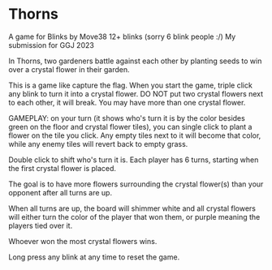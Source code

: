# Thorns
A game for Blinks by Move38 
12+ blinks (sorry 6 blink people :/)
My submission for GGJ 2023

In Thorns, two gardeners battle against each other by planting seeds to win over a crystal flower in their garden.

This is a game like capture the flag.
When you start the game, triple click any blink to turn it into a crystal flower. DO NOT put two crystal flowers next to each other, it will break. You may have more than one crystal flower.

GAMEPLAY:
on your turn (it shows who's turn it is by the color besides green on the floor and crystal flower tiles), you can single click to plant a flower on the tile you click. Any empty tiles next to it will become that color, while any enemy tiles will revert back to empty grass.

Double click to shift who's turn it is.
Each player has 6 turns, starting when the first crystal flower is placed.

The goal is to have more flowers surrounding the crystal flower(s) than your opponent after all turns are up.

When all turns are up, the board will shimmer white and all crystal flowers will either turn the color of the player that won them, or purple meaning the players tied over it.

Whoever won the most crystal flowers wins.

Long press any blink at any time to reset the game.
